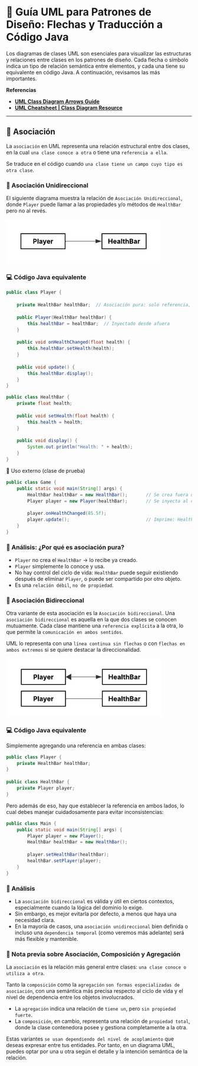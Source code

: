 # 🧭 Guía UML para Patrones de Diseño: Flechas y Traducción a Código Java

Los diagramas de clases UML son esenciales para visualizar las estructuras y relaciones entre clases en los patrones de
diseño. Cada flecha o símbolo indica un tipo de relación semántica entre elementos, y cada una tiene su equivalente en
código Java. A continuación, revisamos las más importantes.

**Referencias**

- [**UML Class Diagram Arrows Guide**](https://paulrumyancev.medium.com/uml-class-diagram-arrows-guide-37e4b1bb11e)
- [**UML Cheatsheet | Class Diagram Resource**](https://khalilstemmler.com/articles/uml-cheatsheet/)

---

## 🔗 Asociación

La `asociación` en UML representa una relación estructural entre dos clases, en la cual `una clase conoce a otra` o
tiene una `referencia a ella`.

Se traduce en el código cuando `una clase tiene un campo cuyo tipo es otra clase`.

### 📘 Asociación Unidireccional

El siguiente diagrama muestra la relación de `Asociación Unidireccional`, donde `Player` puede llamar a las
propiedades y/o métodos de `HealthBar` pero no al revés.

![01.png](assets/01/01.png)

### 💻 Código Java equivalente

````java
public class Player {

    private HealthBar healthBar;  // Asociación pura: solo referencia, no propiedad

    public Player(HealthBar healthBar) {
        this.healthBar = healthBar;  // Inyectado desde afuera
    }

    public void onHealthChanged(float health) {
        this.healthBar.setHealth(health);
    }

    public void update() {
        this.healthBar.display();
    }
}
````

````java
public class HealthBar {
    private float health;

    public void setHealth(float health) {
        this.health = health;
    }

    public void display() {
        System.out.println("Health: " + health);
    }
}
````

🧪 Uso externo (clase de prueba)

````java
public class Game {
    public static void main(String[] args) {
        HealthBar healthBar = new HealthBar();       // Se crea fuera de Player
        Player player = new Player(healthBar);       // Se inyecta al constructor

        player.onHealthChanged(85.5f);
        player.update();                             // Imprime: Health: 85.5
    }
}
````

### 📌 Análisis: ¿Por qué es asociación pura?

- `Player` no crea el `HealthBar` → lo recibe ya creado.
- `Player` simplemente lo conoce y usa.
- No hay control del ciclo de vida: `HealthBar` puede seguir existiendo después de eliminar `Player`, o puede ser
  compartido por otro objeto.
- Es una `relación débil`, `no de propiedad`.

### 🔄 Asociación Bidireccional

Otra variante de esta asociación es la `Asociación bidireccional`. Una `asociación bidireccional` es aquella en la que
dos clases se conocen mutuamente. Cada clase mantiene una `referencia explícita` a la otra, lo que permite la
`comunicación en ambos sentidos`.

UML lo representa con una `línea continua sin flechas` o con `flechas en ambos extremos` si se quiere destacar la
direccionalidad.

![02.png](assets/01/02.png)

### 💻 Código Java equivalente

Simplemente agregando una referencia en ambas clases:

````java
public class Player {
    private HealthBar healthBar;
}

public class HealthBar {
    private Player player;
}
````

Pero además de eso, hay que establecer la referencia en ambos lados, lo cual debes manejar cuidadosamente para evitar
inconsistencias:

````java
public class Main {
    public static void main(String[] args) {
        Player player = new Player();
        HealthBar healthBar = new HealthBar();

        player.setHealthBar(healthBar);
        healthBar.setPlayer(player);
    }
}
````

### 📌 Análisis

- La `asociación bidireccional` es válida y útil en ciertos contextos, especialmente cuando la lógica del dominio lo
  exige.
- Sin embargo, es mejor evitarla por defecto, a menos que haya una necesidad clara.
- En la mayoría de casos, una `asociación unidireccional` bien definida o incluso una `dependencia temporal` (como
  veremos más adelante) será más flexible y mantenible.

### 📝 Nota previa sobre Asociación, Composición y Agregación

La `asociación` es la relación más general entre clases: `una clase conoce o utiliza a otra`.

Tanto la `composición` como la `agregación` `son formas especializadas de asociación`, con una semántica más precisa
respecto
al ciclo de vida y el nivel de dependencia entre los objetos involucrados.

- La `agregación` indica una relación de `tiene un`, pero `sin propiedad fuerte`.
- La `composición`, en cambio, representa una relación de `propiedad total`, donde la clase contenedora posee y gestiona
  completamente a la otra.

Estas variantes `se usan dependiendo del nivel de acoplamiento` que deseas expresar entre tus entidades.
Por tanto, en un diagrama UML, puedes optar por una u otra según el detalle y la intención semántica de la relación.

